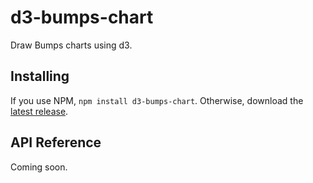 # d3-bumps-chart

Draw Bumps charts using d3.

## Installing

If you use NPM, `npm install d3-bumps-chart`. Otherwise, download the [latest release](https://github.com/d3/d3-bumps-chart/releases/latest). 

## API Reference

Coming soon.